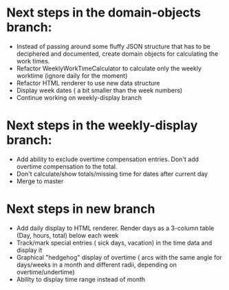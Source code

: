 # Next steps in the domain-objects branch:

- Instead of passing around some fluffy JSON structure that has to be deciphered and documented, create domain objects for calculating the work times.
- Refactor WeeklyWorkTimeCalculator to calculate only the weekly worktime (ignore daily for the moment)
- Refactor HTML renderer to use new data structure
- Display week dates ( a bit smaller than the week numbers)
- Continue working on weekly-display branch

# Next steps in the weekly-display branch:

- Add ability to exclude overtime compensation entries. Don't add overtime compensation to the total.
- Don't calculate/show totals/missing time for dates after current day
- Merge to master

# Next steps in new branch
- Add daily display to HTML renderer. Render days as a 3-column table (Day, hours, total) below each week
- Track/mark special entries ( sick days, vacation) in the time data and display it
- Graphical "hedgehog" display of overtime ( arcs with the same angle for days/weeks in a month and different radii, depending on overtime/undertime)
- Ability to display time range instead of month